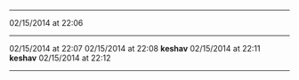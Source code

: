 ****
02/15/2014 at 22:06
****
02/15/2014 at 22:07
02/15/2014 at 22:08
**keshav**
02/15/2014 at 22:11
**keshav**
02/15/2014 at 22:12
****
